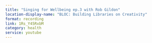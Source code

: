```yaml
---
title: "Singing for Wellbeing ep.3 with Rob Gildon"
location-display-name: "BLOC: Building Libraries on Creativity"
format: recording
link: 1Rs_Y45RxbM
category: health
service: youtube
---
```

